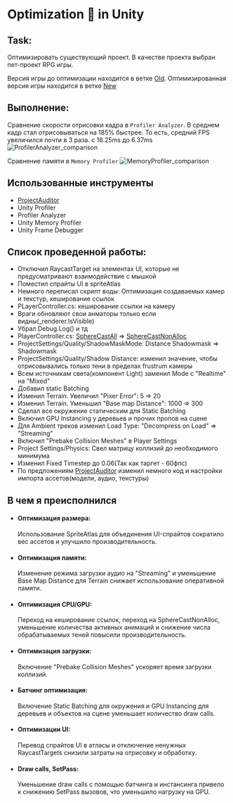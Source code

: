 # Optimization 🫡 in Unity
## Task:
Оптимизировать существующий проект. В качестве проекта выбран пет-проект RPG игры. 

Версия игры до оптимизации находится в ветке [Old](https://www.google.ru/?hl=ru).
Оптимизированная версия игры находится в ветке [New](https://www.google.ru/?hl=ru)


## Выполнение:
Сравнение скорости отрисовки кадра в `Profiler Analyzer`.
В среднем кадр стал отрисовываться на 185% быстрее. То есть, средний FPS увеличился почти в 3 раза. с 18.25ms до 6.37ms
![ProfilerAnalyzer_comparison](https://github.com/user-attachments/assets/bae4b7de-0301-432d-81aa-c8271081be80)

Сравнение памяти в `Memory Profiler`
![MemoryProfiler_comparison](https://github.com/user-attachments/assets/9f8a50e9-8f12-4789-970c-a673589e07ab)

## Использованные инструменты
- [ProjectAuditor](https://github.com/Unity-Technologies/ProjectAuditor)
- Unity Profiler
- Profiler Analyzer
- Unity Memory Profiler
- Unity Frame Debugger

## Список проведенной работы:
- Отключил RaycastTarget на элементах UI, которые не предусматривают взаимодействие с мышкой
- Поместил спрайты UI в spriteAtlas
- Немного переписал скрипт воды: Оптимизация создаваемых камер и текстур, кеширование ссылок
- PLayerController.cs: кеширование ссылки на камеру
- Враги обновляют свои анматоры только если видны(_renderer.IsVisible)
- Убрал Debug.Log() и тд
- PlayerController.cs: [SphereCastAll](https://docs.unity3d.com/ScriptReference/Physics.SphereCastAll.html) => [SphereCastNonAlloc](https://docs.unity3d.com/ScriptReference/Physics.SphereCastNonAlloc.html)
- ProjectSettings/Quality/ShadowMaskMode: Distance Shadowmask => Shadowmask
- ProjectSettings/Quality/Shadow Distance: изменил значение, чтобы отрисовывались только тени в пределах frustrum камеры
- Всем источникам света(компонент Light) заменил Mode c "Realtime" на "Mixed"
- Добавил static Batching
- Изменил Terrain. Увеличил "Pixer Error": 5 => 20
- Изменил Terrain. Уменьшил "Base map Distance": 1000 => 300
- Сделал все окружение статическим для Static Batching
- Включил GPU Instancing у деревьев и прочих пропов на сцене
- Для Ambient треков изменил Load Type: "Decompress on Load" => "Streaming"
- Включил "Prebake Collision Meshes" в Player Settings
- Project Settings/Physics: Свел матрицу коллизий до необходимого минимума
- Изменил Fixed Timestep до 0.06(Так как таргет - 60фпс)
- По предложениям [ProjectAuditor](https://github.com/Unity-Technologies/ProjectAuditor) изменил немного код и настройки импорта ассетов(модели, аудио, текстуры)

## В чем я преисполнился
- #### Оптимизация размера:
  Использование SpriteAtlas для объединения UI-спрайтов сократило вес ассетов и улучшило производительность.
- #### Оптимизация памяти:
  Изменение режима загрузки аудио на "Streaming" и уменьшение Base Map Distance для Terrain снижает использование оперативной памяти.
- #### Оптимизация CPU/GPU:
  Переход на кеширование ссылок, переход на SphereCastNonAlloc, уменьшение количества активных анимаций и снижение числа обрабатываемых теней повысили производительность.
- #### Оптимизация загрузки: 
  Включение "Prebake Collision Meshes" ускоряет время загрузки коллизий.
- #### Батчинг оптимизация:
  Включение Static Batching для окружения и GPU Instancing для деревьев и объектов на сцене уменьшает количество draw calls.
- #### Оптимизации UI:
  Перевод спрайтов UI в атласы и отключение ненужных RaycastTargets снизили затраты на отрисовку и обработку.
- #### Draw calls, SetPass:
  Уменьшение draw calls с помощью батчинга и инстансинга привело к снижению SetPass вызовов, что уменьшило нагрузку на GPU.

